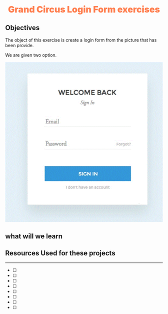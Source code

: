 <div style= text-align:center;font-size:2em;color:coral;font-weight:900> Grand Circus Login Form exercises</div>

## Objectives
The object of this exercise is create a login form from the picture that has been provide. 

We are given two option. 

![ ](images/simple-login-form.gif)

## what will we learn 

## Resources Used for these projects 
---------------

* [ ]
* [ ]
* [ ]
* [ ]
* [ ]
* [ ]
* [ ]
* [ ]
